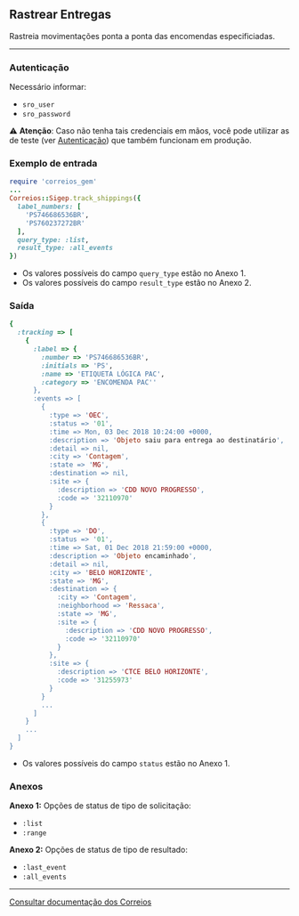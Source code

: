 ## Rastrear Entregas

Rastreia movimentações ponta a ponta das encomendas especificiadas.

____

### Autenticação
Necessário informar:
* `sro_user`
* `sro_password`

⚠️ __Atenção__: Caso não tenha tais credenciais em mãos, você pode utilizar as de teste
(ver [Autenticação](../../README.md#Autenticação)) que também funcionam em produção.

### Exemplo de entrada

```ruby
require 'correios_gem'
...
Correios::Sigep.track_shippings({
  label_numbers: [
    'PS746686536BR',
    'PS760237272BR'
  ],
  query_type: :list,
  result_type: :all_events
})
```
* Os valores possíveis do campo `query_type` estão no Anexo 1.
* Os valores possíveis do campo `result_type` estão no Anexo 2.

### Saída

```ruby
{
  :tracking => [
    {
      :label => {
        :number => 'PS746686536BR',
        :initials => 'PS',
        :name => 'ETIQUETA LÓGICA PAC',
        :category => 'ENCOMENDA PAC''
      },
      :events => [
        {
          :type => 'OEC',
          :status => '01',
          :time => Mon, 03 Dec 2018 10:24:00 +0000,
          :description => 'Objeto saiu para entrega ao destinatário',
          :detail => nil,
          :city => 'Contagem',
          :state => 'MG',
          :destination => nil,
          :site => {
            :description => 'CDD NOVO PROGRESSO',
            :code => '32110970'
          }
        },
        {
          :type => 'DO',
          :status => '01',
          :time => Sat, 01 Dec 2018 21:59:00 +0000,
          :description => 'Objeto encaminhado',
          :detail => nil,
          :city => 'BELO HORIZONTE',
          :state => 'MG',
          :destination => {
            :city => 'Contagem',
            :neighborhood => 'Ressaca',
            :state => 'MG',
            :site => {
              :description => 'CDD NOVO PROGRESSO',
              :code => '32110970'
            }
          },
          :site => {
            :description => 'CTCE BELO HORIZONTE',
            :code => '31255973'
          }
        }
        ...
      ]
    }
    ...
  ]
}
```
* Os valores possíveis do campo `status` estão no Anexo 1.

### Anexos

__Anexo 1:__
Opções de status de tipo de solicitação:
* `:list`
* `:range`

__Anexo 2:__
Opções de status de tipo de resultado:
* `:last_event`
* `:all_events`
---

[Consultar documentação dos Correios](CORREIOS_DOCUMENT.pdf)
